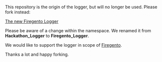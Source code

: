 This repository is the origin of the logger, but will no longer be used. Please fork instead:

[The new Firegento Logger](https://github.com/firegento/firegento-logger)

Please be aware of a change within the namespace. We renamed it from **Hackathon_Logger** to **Firegento_Logger**.

We would like to support the logger in scope of [Firegento](http://firegento.com).

Thanks a lot and happy forking.
